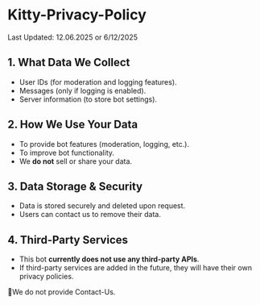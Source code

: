 # Kitty-Privacy-Policy

Last Updated: 12.06.2025 or 6/12/2025

## 1. What Data We Collect
- User IDs (for moderation and logging features).
- Messages (only if logging is enabled).
- Server information (to store bot settings).

## 2. How We Use Your Data
- To provide bot features (moderation, logging, etc.).
- To improve bot functionality.
- We **do not** sell or share your data.

## 3. Data Storage & Security
- Data is stored securely and deleted upon request.
- Users can contact us to remove their data.

## 4. Third-Party Services  
- This bot **currently does not use any third-party APIs**.  
- If third-party services are added in the future, they will have their own privacy policies.  

🚫We do not provide Contact-Us.

